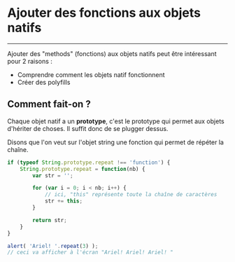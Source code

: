 # Ajouter des fonctions aux objets natifs

---

Ajouter des "methods" (fonctions) aux objets natifs peut être intéressant pour 2 raisons : 
- Comprendre comment les objets natif fonctionnent
- Créer des polyfills

## Comment fait-on ?

Chaque objet natif a un **prototype**, c'est le prototype qui permet aux objets d'hériter de choses. Il suffit donc de se plugger dessus.

Disons que l'on veut sur l'objet string une fonction qui permet de répéter la chaîne.

```javascript
if (typeof String.prototype.repeat !== 'function') {
    String.prototype.repeat = function(nb) {
        var str = '';

        for (var i = 0; i < nb; i++) {
            // ici, "this" représente toute la chaîne de caractères
            str += this;
        }

        return str;
    }
}

alert( 'Ariel! '.repeat(3) );
// ceci va afficher à l'écran "Ariel! Ariel! Ariel! "
```